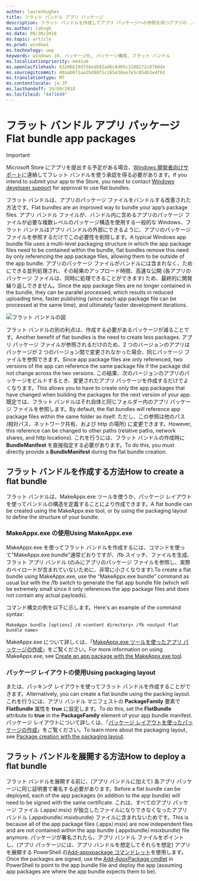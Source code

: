 ```yaml
---
author: laurenhughes
title: フラット バンドル アプリ パッケージ
description: フラット バンドルを作成してアプリ パッケージへの参照を持つアプリの .appx パッケージ ファイルをバンドルする方法について説明します。
ms.author: lahugh
ms.date: 09/30/2018
ms.topic: article
ms.prod: windows
ms.technology: uwp
keywords: windows 10, パッケージ化, パッケージ構成, フラット バンドル
ms.localizationpriority: medium
ms.openlocfilehash: 63206619d75bedb92ad6c6d05c3188272c0760de
ms.sourcegitcommit: 49aab071aa2bd88f1c165438ee7e5c854b3e4f61
ms.translationtype: MT
ms.contentlocale: ja-JP
ms.lasthandoff: 10/09/2018
ms.locfileid: "4471649"
---
```

# <a name="flat-bundle-app-packages"></a><span data-ttu-id="32705-104">フラット バンドル アプリ パッケージ</span><span class="sxs-lookup"><span data-stu-id="32705-104">Flat bundle app packages</span></span> 

> [!IMPORTANT]
> <span data-ttu-id="32705-105">Microsoft Store にアプリを提出する予定がある場合、[Windows 開発者向けサポート](https://developer.microsoft.com/windows/support)に連絡してフレット バンドルを使う承認を得る必要があります。</span><span class="sxs-lookup"><span data-stu-id="32705-105">If you intend to submit your app to the Store, you need to contact [Windows developer support](https://developer.microsoft.com/windows/support) for approval to use flat bundles.</span></span>

<span data-ttu-id="32705-106">フラット バンドルは、アプリのパッケージ ファイルをバンドルする改善された方法です。</span><span class="sxs-lookup"><span data-stu-id="32705-106">Flat bundles are an improved way to bundle your app’s package files.</span></span> <span data-ttu-id="32705-107">アプリ バンドル ファイルが、バンドル内に含めるアプリのパッケージ ファイルが必要な複数レベルのパッケージ構造を使用する一般的な Windows、フラット バンドルはアプリ バンドルの外部にできるように、アプリのパッケージ ファイルを参照するだけでこの必要性を削除します。</span><span class="sxs-lookup"><span data-stu-id="32705-107">A typical Windows app bundle file uses a multi-level packaging structure in which the app package files need to be contained within the bundle, flat bundles remove this need by only referencing the app package files, allowing them to be outside of the app bundle.</span></span> <span data-ttu-id="32705-108">アプリのパッケージ ファイルがバンドルには含まれなく、ためにできる並列処理され、その結果のアップロード時間、高速な公開 (各アプリのパッケージ ファイルは、同時に処理できることができます) ため、最終的に開発繰り返しできません。</span><span class="sxs-lookup"><span data-stu-id="32705-108">Since the app package files are no longer contained in the bundle, they can be parallel processed, which results in reduced uploading time, faster publishing (since each app package file can be processed at the same time), and ultimately faster development iterations.</span></span>

![フラット バンドルの図](images/bundle-combined.png)

<span data-ttu-id="32705-110">フラット バンドルの別の利点は、作成する必要があるパッケージが減ることです。</span><span class="sxs-lookup"><span data-stu-id="32705-110">Another benefit of flat bundles is the need to create less packages.</span></span> <span data-ttu-id="32705-111">アプリ パッケージ ファイルが参照されるだけのため、2 つのバージョンのアプリはパッケージが 2 つのバージョン間で変更されなかった場合、同じパッケージ ファイルを参照できます。</span><span class="sxs-lookup"><span data-stu-id="32705-111">Since app package files are only referenced, two versions of the app can reference the same package file if the package did not change across the two versions.</span></span> <span data-ttu-id="32705-112">この結果、次のバージョンのアプリのパッケージをビルドするとき、変更されたアプリ パッケージを作成するだけでよくなります。</span><span class="sxs-lookup"><span data-stu-id="32705-112">This allows you to have to create only the app packages that have changed when building the packages for the next version of your app.</span></span>
<span data-ttu-id="32705-113">既定では、フラット バンドルはそれ自体と同じフォルダー内のアプリ パッケージ ファイルを参照します。</span><span class="sxs-lookup"><span data-stu-id="32705-113">By default, the flat bundles will reference app package files within the same folder as itself.</span></span> <span data-ttu-id="32705-114">ただし、この参照は他のパス (相対パス、ネットワーク共有、および http の場所) に変更できます。</span><span class="sxs-lookup"><span data-stu-id="32705-114">However, this reference can be changed to other paths (relative paths, network shares, and http locations).</span></span> <span data-ttu-id="32705-115">これを行うには、フラット バンドルの作成時に **BundleManifest** を直接指定する必要があります。</span><span class="sxs-lookup"><span data-stu-id="32705-115">To do this, you must directly provide a **BundleManifest** during the flat bundle creation.</span></span> 

## <a name="how-to-create-a-flat-bundle"></a><span data-ttu-id="32705-116">フラット バンドルを作成する方法</span><span class="sxs-lookup"><span data-stu-id="32705-116">How to create a flat bundle</span></span>

<span data-ttu-id="32705-117">フラット バンドルは、MakeAppx.exe ツールを使うか、パッケージ レイアウトを使ってバンドルの構造を定義することにより作成できます。</span><span class="sxs-lookup"><span data-stu-id="32705-117">A flat bundle can be created using the MakeAppx.exe tool, or by using the packaging layout to define the structure of your bundle.</span></span>

### <a name="using-makeappxexe"></a><span data-ttu-id="32705-118">MakeAppx.exe の使用</span><span class="sxs-lookup"><span data-stu-id="32705-118">Using MakeAppx.exe</span></span>
<span data-ttu-id="32705-119">MakeAppx.exe を使ってフラット バンドルを作成するには、コマンドを使って"MakeAppx.exe bundle"通常どおりですが、/fb スイッチ、ファイルを生成、フラット アプリ バンドル (のみにアプリのパッケージ ファイルを参照し、実際のペイロードが含まれていないために、非常に小さくなります).</span><span class="sxs-lookup"><span data-stu-id="32705-119">To create a flat bundle using MakeAppx.exe, use the “MakeAppx.exe bundle” command as usual but with the /fb switch to generate the flat app bundle file (which will be extremely small since it only references the app package files and does not contain any actual payloads).</span></span> 

<span data-ttu-id="32705-120">コマンド構文の例を以下に示します。</span><span class="sxs-lookup"><span data-stu-id="32705-120">Here's an example of the command syntax:</span></span>

```syntax
MakeAppx bundle [options] /d <content directory> /fb <output flat bundle name>
```

<span data-ttu-id="32705-121">MakeAppx.exe について詳しくは、「[MakeAppx.exe ツールを使ったアプリ パッケージの作成](https://docs.microsoft.com/windows/uwp/packaging/create-app-package-with-makeappx-tool)」をご覧ください。</span><span class="sxs-lookup"><span data-stu-id="32705-121">For more information on using MakeAppx.exe, see [Create an app package with the MakeAppx.exe tool](https://docs.microsoft.com/windows/uwp/packaging/create-app-package-with-makeappx-tool).</span></span>

### <a name="using-packaging-layout"></a><span data-ttu-id="32705-122">パッケージ レイアウトの使用</span><span class="sxs-lookup"><span data-stu-id="32705-122">Using packaging layout</span></span>
<span data-ttu-id="32705-123">または、パッキング レイアウトを使ってフラット バンドルを作成することができます。</span><span class="sxs-lookup"><span data-stu-id="32705-123">Alternatively, you can create a flat bundle using the packing layout.</span></span> <span data-ttu-id="32705-124">これを行うには、アプリ バンドル マニフェストの **PackageFamily** 要素で **FlatBundle** 属性を **true** に設定します。</span><span class="sxs-lookup"><span data-stu-id="32705-124">To do this, set the **FlatBundle** attribute to **true** in the **PackageFamily** element of your app bundle manifest.</span></span> <span data-ttu-id="32705-125">パッケージ レイアウトについて詳しくは、「[パッケージ レイアウトを使ったパッケージの作成](packaging-layout.md)」をご覧ください。</span><span class="sxs-lookup"><span data-stu-id="32705-125">To learn more about the packaging layout, see [Package creation with the packaging layout](packaging-layout.md).</span></span>

## <a name="how-to-deploy-a-flat-bundle"></a><span data-ttu-id="32705-126">フラット バンドルを展開する方法</span><span class="sxs-lookup"><span data-stu-id="32705-126">How to deploy a flat bundle</span></span> 
<span data-ttu-id="32705-127">フラット バンドルを展開する前に、(アプリ バンドルに加えて) 各アプリ パッケージに同じ証明書で署名する必要があります。</span><span class="sxs-lookup"><span data-stu-id="32705-127">Before a flat bundle can be deployed, each of the app packages (in addition to the app bundle) will need to be signed with the same certificate.</span></span> <span data-ttu-id="32705-128">これは、すべてのアプリ パッケージ ファイル (.appx/.msix) が独立したファイルになりできなくなったアプリ バンドル (.appxbundle/.msixbundle) ファイルに含まれないためです。</span><span class="sxs-lookup"><span data-stu-id="32705-128">This is because all of the app package files (.appx/.msix) are now independent files and are not contained within the app bundle (.appxbundle/.msixbundle) file anymore.</span></span> <span data-ttu-id="32705-129">パッケージが署名されたら、アプリ バンドル ファイルをポイントし、(アプリ パッケージには、アプリ バンドルを想定してそれらを想定) アプリを展開する PowerShell の[Add-appxpackage コマンドレット](https://docs.microsoft.com/powershell/module/appx/add-appxpackage?view=win10-ps)を使用します。</span><span class="sxs-lookup"><span data-stu-id="32705-129">Once the packages are signed, use the [Add-AppxPackage cmdlet](https://docs.microsoft.com/powershell/module/appx/add-appxpackage?view=win10-ps) in PowerShell to point to the app bundle file and deploy the app (assuming app packages are where the app bundle expects them to be).</span></span> 